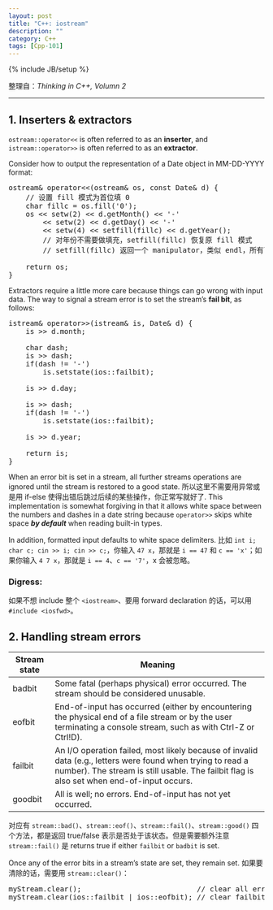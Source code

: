 ```yaml
---
layout: post
title: "C++: iostream"
description: ""
category: C++
tags: [Cpp-101]
---
```

{% include JB/setup %}

整理自：_Thinking in C++, Volumn 2_

-----

## 1. Inserters & extractors

`ostream::operator<<` is often referred to as an **inserter**, and `istream::operator>>` is often referred to as an **extractor**.

Consider how to output the representation of a Date object in MM-DD-YYYY format: 

<pre class="prettyprint linenums">
ostream& operator<<(ostream& os, const Date& d) {
	// 设置 fill 模式为首位填 0
	char fillc = os.fill('0'); 
	os << setw(2) << d.getMonth() << '-'
		<< setw(2) << d.getDay() << '-'
		<< setw(4) << setfill(fillc) << d.getYear();		
		// 对年份不需要做填充，setfill(fillc) 恢复原 fill 模式
		// setfill(fillc) 返回一个 manipulator，类似 endl，所有可以直接接到 << 后面
	
	return os;
}
</pre>

Extractors require a little more care because things can go wrong with input data. The way to signal a stream error is to set the stream’s **fail bit**, as follows:

<pre class="prettyprint linenums">
istream& operator>>(istream& is, Date& d) {
	is >> d.month;
	
	char dash;
	is >> dash;
	if(dash != '-')
		is.setstate(ios::failbit);
	
	is >> d.day;
	
	is >> dash;
	if(dash != '-')
		is.setstate(ios::failbit);
	
	is >> d.year;
	
	return is;
}
</pre>

When an error bit is set in a stream, all further streams operations are ignored until the stream is restored to a good state. 所以这里不需要用异常或是用 if-else 使得出错后跳过后续的某些操作，你正常写就好了. This implementation is somewhat forgiving in that it allows white space between the numbers and dashes in a date string because `operator>>` skips white space _**by default**_ when reading built-in types.

In addition, formatted input defaults to white space delimiters. 比如 `int i; char c; cin >> i; cin >> c;`，你输入 `47 x`，那就是 `i == 47` 和 `c == 'x'`；如果你输入 `4 7 x`，那就是 `i == 4`、`c == '7'`，x 会被忽略。

### Digress: <iosfwd>

如果不想 include 整个 `<iostream>`、要用 forward declaration 的话，可以用 `#include <iosfwd>`。

## 2. Handling stream errors

| Stream state | Meaning |
|--------------|---------|
| badbit       | Some fatal (perhaps physical) error occurred. The stream should be considered unusable. |
| eofbit       | End-of-input has occurred (either by encountering the physical end of a file stream or by the user terminating a console stream, such as with Ctrl-Z or Ctrl!D). |
| failbit      | An I/O operation failed, most likely because of invalid data (e.g., letters were found when trying to read a number). The stream is still usable. The failbit flag is also set when end-of-input occurs. |
| goodbit      | All is well; no errors. End-of-input has not yet occurred. |

对应有 `stream::bad()`、`stream::eof()`、`stream::fail()`、`stream::good()` 四个方法，都是返回 true/false 表示是否处于该状态。但是需要额外注意 `stream::fail()` 是 returns true if either `failbit` or `badbit` is set.

Once any of the error bits in a stream’s state are set, they remain set. 如果要清除的话，需要用 `stream::clear()`：

<pre class="prettyprint linenums">
myStream.clear(); 							// clear all error bits
myStream.clear(ios::failbit | ios::eofbit); // clear failbit and eofbit
</pre>

